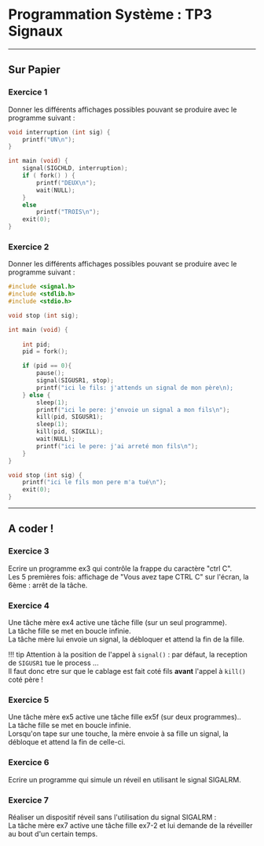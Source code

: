 # Programmation Système : TP3 Signaux

---

## Sur Papier

### Exercice 1

Donner les différents affichages possibles pouvant se produire avec le programme suivant :

```c linenums="1"
void interruption (int sig) {
    printf("UN\n");
}

int main (void) {
    signal(SIGCHLD, interruption);
    if ( fork() ) {
        printf("DEUX\n");
        wait(NULL);
    }
    else 
        printf("TROIS\n");
    exit(0);
}
```

### Exercice 2

Donner les différents affichages possibles pouvant se produire avec le programme suivant :


```c linenums="1"
#include <signal.h>
#include <stdlib.h>
#include <stdio.h>

void stop (int sig);

int main (void) {
    
    int pid;
    pid = fork();

    if (pid == 0){
        pause();
        signal(SIGUSR1, stop);
        printf("ici le fils: j'attends un signal de mon père\n);
    } else {
        sleep(1);
        printf("ici le pere: j'envoie un signal a mon fils\n");
        kill(pid, SIGUSR1);
        sleep(1);
        kill(pid, SIGKILL);
        wait(NULL);
        printf("ici le pere: j'ai arreté mon fils\n");
    }
}

void stop (int sig) {
    printf("ici le fils mon pere m'a tué\n");
    exit(0);
}
```

---

## A coder !

### Exercice 3 

Ecrire un programme ex3 qui contrôle la frappe du caractère "ctrl C".  
Les 5 premières fois: affichage de "Vous avez tape CTRL C" sur l'écran, la 6ème : arrêt de la tâche. 

### Exercice 4  

Une tâche mère ex4 active une tâche fille (sur un seul programme).   
La tâche fille se met en boucle infinie.  
La tâche mère lui envoie un signal, la débloquer et attend la fin de la fille.

!!! tip
    Attention à la position de l'appel à ``signal()`` : par défaut, la reception de `SIGUSR1` tue le process ...   
    Il faut donc etre sur que le cablage est fait coté fils **avant** l'appel à ``kill()`` coté père !

### Exercice 5

Une tâche mère ex5 active une tâche fille ex5f (sur deux programmes)..   
La tâche fille se met en boucle infinie.   
Lorsqu'on tape sur une touche, la mère envoie à sa fille un signal, la débloque et attend la fin de celle-ci. 

### Exercice 6  

Ecrire un programme qui simule un réveil en utilisant le signal SIGALRM. 

### Exercice 7

Réaliser un dispositif réveil sans l'utilisation du signal SIGALRM :  
La tâche mère ex7 active une tâche fille ex7-2 et lui demande de la réveiller au bout d'un certain temps.